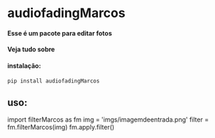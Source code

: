 audiofadingMarcos
============

#### Esse é um pacote para editar fotos
#### Veja tudo sobre


#### instalação:

    pip install audiofadingMarcos

## uso:

import filterMarcos as fm
img = 'imgs/imagemdeentrada.png'
filter = fm.filterMarcos(img)
fm.apply.filter()